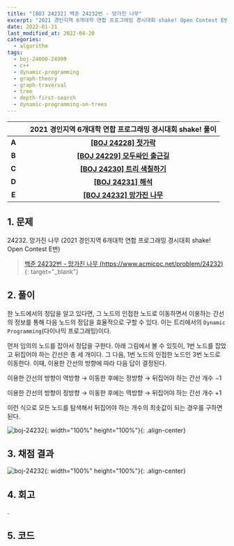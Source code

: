 ```yaml
---
title: "[BOJ 24232] 백준 24232번 - 망가진 나무"
excerpt: "2021 경인지역 6개대학 연합 프로그래밍 경시대회 shake! Open Contest E번 - 백준 24232번 망가진 나무 풀이"
date: 2022-01-21
last_modified_at: 2022-04-20
categories:
  - algorithm
tags:
  - boj-24000-24999
  - c++
  - dynamic-programming
  - graph-theory
  - graph-traversal
  - tree
  - depth-first-search
  - dynamic-programming-on-trees
---
```


|||2021 경인지역 6개대학 연합 프로그래밍 경시대회 shake! 풀이|
|:---:|:---:|:---:|
|**A**||**[[BOJ 24228] 젓가락](https://burningfalls.github.io/algorithm/boj-24228/)**|
|**B**||**[[BOJ 24229] 모두싸인 출근길](https://burningfalls.github.io/algorithm/boj-24229/)**|
|**C**||**[[BOJ 24230] 트리 색칠하기](https://burningfalls.github.io/algorithm/boj-24230/)**|
|**D**||**[[BOJ 24231] 해석](https://burningfalls.github.io/algorithm/boj-24231/)**|
|**E**||**[[BOJ 24232] 망가진 나무](https://burningfalls.github.io/algorithm/boj-24232/)**|

## 1. 문제
$24232$. 망가진 나무 (2021 경인지역 6개대학 연합 프로그래밍 경시대회 shake! Open Contest E번)

> [백준 24232번 - 망가진 나무 (https://www.acmicpc.net/problem/24232)](https://www.acmicpc.net/problem/24232){: target="_blank"}

## 2. 풀이

한 노드에서의 정답을 알고 있다면, 그 노드의 인접한 노드로 이동하면서 이용하는 간선의 정보를 통해 다음 노드의 정답을 효율적으로 구할 수 있다. 이는 트리에서의 `Dynamic Programming`(다이나믹 프로그래밍)이다. 

먼저 임의의 노드를 잡아서 정답을 구한다. 아래 그림에서 볼 수 있듯이, $1$번 노드를 잡았고 뒤집어야 하는 간선은 총 세 개이다. 그 다음, $1$번 노드의 인접한 노드인 $3$번 노드로 이동한다. 이때, 이용한 간선의 방향에 따라 다음 답이 결정된다.

이용한 간선의 방향이 역방향 $\rightarrow$ 이동한 후에는 정방향 $\rightarrow$ 뒤집어야 하는 간선 개수 $-1$

이용한 간선의 방향이 정방향 $\rightarrow$ 이동한 후에는 역방향 $\rightarrow$ 뒤집어야 하는 간선 개수 $+1$
 
이런 식으로 모든 노드를 탐색해서 뒤집어야 하는 개수의 최솟값이 되는 경우를 구하면 된다.

![boj-24232](https://user-images.githubusercontent.com/30232837/161171417-97dd6556-5fed-4110-afe6-e178816d9f2d.png "boj-24232"){: width="100%" height="100%"}{: .align-center}


## 3. 채점 결과

![boj-24232](https://user-images.githubusercontent.com/30232837/161171447-c6f19aa1-d60f-4d93-a293-671b62ecb4a3.png "boj-24232"){: width="100%" height="100%"}{: .align-center}

## 4. 회고

.

## 5. 코드

<script src="https://gist.github.com/BurningFalls/77570240f93ea956dc7d2b7bfbd0ac57.js"></script>
